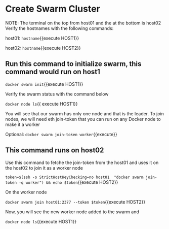 # Create Swarm Cluster
NOTE: The terminal on the top from host01 and the at the bottom is host02 
Verify the hostnames with the following commands:

host01: `hostname`{{execute HOST1}}

host02: `hostname`{{execute HOST2}}

## Run this command to initialize swarm, this command would run on host1


`docker swarm init`{{execute HOST1}}

Verify the swarm status with the command below

`docker node ls`{{ execute HOST1}}

You will see that our swarm has only one node and that is the leader. To join nodes, we will need eth join-token that you can run on any Docker node to make it a worker

Optional: `docker swarm join-token worker`{{execute}}

## This command runs on host02

Use this command to fetche the join-token from the host01 and uses it on the host02 to join it as a worker node

`token=$(ssh -o StrictHostKeyChecking=no host01  "docker swarm join-token -q worker") && echo $token`{{execute HOST2}}

On the worker node

`docker swarm join host01:2377 --token $token`{{execute HOST2}}

Now, you will see the new worker node added to the swarm and

`docker node ls`{{execute HOST1}}

